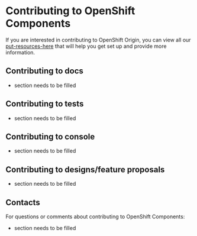 # Contributing to OpenShift Components
If you are interested in contributing to OpenShift Origin, you can view all our [put-resources-here](#) that will help you get set up and provide more information.

## Contributing to docs
- section needs to be filled 

## Contributing to tests
- section needs to be filled 

## Contributing to console
- section needs to be filled 

## Contributing to designs/feature proposals
- section needs to be filled 

## Contacts

For questions or comments about contributing to OpenShift Components:

- section needs to be filled 

